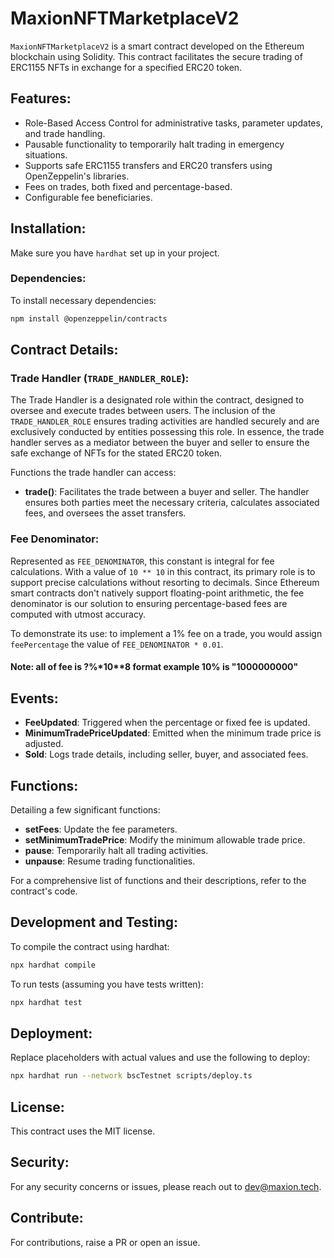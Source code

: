 # MaxionNFTMarketplaceV2

`MaxionNFTMarketplaceV2` is a smart contract developed on the Ethereum blockchain using Solidity. This contract facilitates the secure trading of ERC1155 NFTs in exchange for a specified ERC20 token.

## Features:

- Role-Based Access Control for administrative tasks, parameter updates, and trade handling.
- Pausable functionality to temporarily halt trading in emergency situations.
- Supports safe ERC1155 transfers and ERC20 transfers using OpenZeppelin's libraries.
- Fees on trades, both fixed and percentage-based.
- Configurable fee beneficiaries.

## Installation:

Make sure you have `hardhat` set up in your project.

### Dependencies:

To install necessary dependencies:
```bash
npm install @openzeppelin/contracts
```

## Contract Details:

### Trade Handler (`TRADE_HANDLER_ROLE`):

The Trade Handler is a designated role within the contract, designed to oversee and execute trades between users. The inclusion of the `TRADE_HANDLER_ROLE` ensures trading activities are handled securely and are exclusively conducted by entities possessing this role. In essence, the trade handler serves as a mediator between the buyer and seller to ensure the safe exchange of NFTs for the stated ERC20 token.

Functions the trade handler can access:
- **trade()**: Facilitates the trade between a buyer and seller. The handler ensures both parties meet the necessary criteria, calculates associated fees, and oversees the asset transfers.

### Fee Denominator:

Represented as `FEE_DENOMINATOR`, this constant is integral for fee calculations. With a value of `10 ** 10` in this contract, its primary role is to support precise calculations without resorting to decimals. Since Ethereum smart contracts don't natively support floating-point arithmetic, the fee denominator is our solution to ensuring percentage-based fees are computed with utmost accuracy.

To demonstrate its use: to implement a 1% fee on a trade, you would assign `feePercentage` the value of `FEE_DENOMINATOR * 0.01`.

#### Note: all of fee is ?%*10**8 format example 10% is "1000000000"

## Events:

- **FeeUpdated**: Triggered when the percentage or fixed fee is updated.
- **MinimumTradePriceUpdated**: Emitted when the minimum trade price is adjusted.
- **Sold**: Logs trade details, including seller, buyer, and associated fees.

## Functions:

Detailing a few significant functions:

- **setFees**: Update the fee parameters.
- **setMinimumTradePrice**: Modify the minimum allowable trade price.
- **pause**: Temporarily halt all trading activities.
- **unpause**: Resume trading functionalities.

For a comprehensive list of functions and their descriptions, refer to the contract's code.

## Development and Testing:

To compile the contract using hardhat:
```bash
npx hardhat compile
```

To run tests (assuming you have tests written):
```bash
npx hardhat test
```

## Deployment:

Replace placeholders with actual values and use the following to deploy:
```bash
npx hardhat run --network bscTestnet scripts/deploy.ts
```

## License:

This contract uses the MIT license.

## Security:

For any security concerns or issues, please reach out to dev@maxion.tech.

## Contribute:

For contributions, raise a PR or open an issue.

